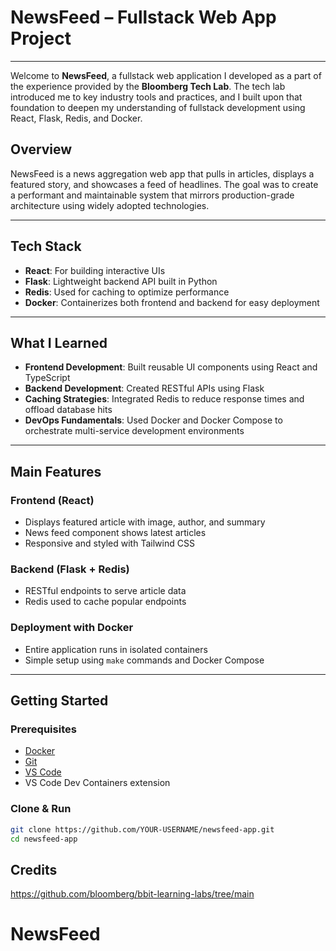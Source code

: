 # NewsFeed – Fullstack Web App Project

---
Welcome to **NewsFeed**, a fullstack web application I developed as a part of the experience provided by the **Bloomberg Tech Lab**. The tech lab introduced me to key industry tools and practices, and I built upon that foundation to deepen my understanding of fullstack development using React, Flask, Redis, and Docker.

## Overview

NewsFeed is a news aggregation web app that pulls in articles, displays a featured story, and showcases a feed of headlines. The goal was to create a performant and maintainable system that mirrors production-grade architecture using widely adopted technologies.

---

## Tech Stack

- **React**: For building interactive UIs  
- **Flask**: Lightweight backend API built in Python  
- **Redis**: Used for caching to optimize performance  
- **Docker**: Containerizes both frontend and backend for easy deployment

---

## What I Learned

- **Frontend Development**: Built reusable UI components using React and TypeScript  
- **Backend Development**: Created RESTful APIs using Flask  
- **Caching Strategies**: Integrated Redis to reduce response times and offload database hits  
- **DevOps Fundamentals**: Used Docker and Docker Compose to orchestrate multi-service development environments

---

## Main Features

### Frontend (React)

- Displays featured article with image, author, and summary  
- News feed component shows latest articles  
- Responsive and styled with Tailwind CSS

### Backend (Flask + Redis)

- RESTful endpoints to serve article data  
- Redis used to cache popular endpoints

### Deployment with Docker

- Entire application runs in isolated containers  
- Simple setup using `make` commands and Docker Compose

---

## Getting Started

### Prerequisites

- [Docker](https://www.docker.com/)  
- [Git](https://git-scm.com/)  
- [VS Code](https://code.visualstudio.com/)  
- VS Code Dev Containers extension

### Clone & Run

```bash
git clone https://github.com/YOUR-USERNAME/newsfeed-app.git
cd newsfeed-app
```

## Credits
https://github.com/bloomberg/bbit-learning-labs/tree/main

# NewsFeed
